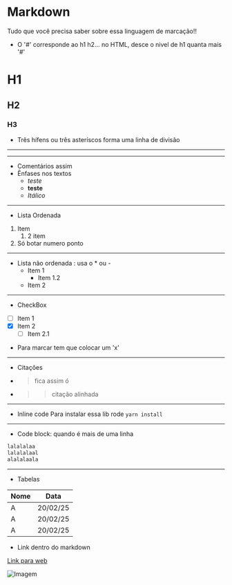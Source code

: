#  Markdown

Tudo que você precisa saber sobre essa linguagem de marcação!!

- O '#' corresponde ao h1 h2... no HTML, desce o nivel de h1 quanta mais '#'
# H1 
## H2
### H3
- Três hífens ou três asteríscos forma uma linha de divisão
---
***
- Comentários assim
  <!--- COMENTARIOS --->
- Ênfases nos textos
  - *teste*
  - **teste**
  - _Itálico_
---
 - Lista Ordenada 
  1. Item 
     1. 2 item
  2. Só botar numero ponto
   
---
  - Lista não ordenada : usa o * ou - 
    * Item 1
      * Item 1.2
    * Item 2
---
- CheckBox
- [ ] Item 1
- [x] Item 2
  - [ ] Item 2.1
- Para marcar tem que colocar um 'x'
---
- Citações
-  > fica assim ó 
-  >> citação alinhada 
---
- Inline code
Para instalar essa lib rode `yarn install`
---
- Code block: quando é mais de uma linha
```bash
lalalalaa
lalalalaal
alalalaala
```
---
- Tabelas 
  
|Nome | Data |
| - | - |
| A | 20/02/25|
| A | 20/02/25|
| A | 20/02/25|

- Link dentro do markdown

[Link para web](https://exemplo.com "Exemplo")

![Imagem](https://exemplo.com)
